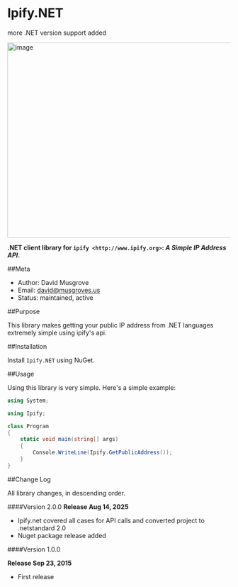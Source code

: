 # Ipify.NET

more .NET version support added

<img width="871" height="440" alt="image" src="https://github.com/user-attachments/assets/e38d2e31-4b87-4661-94ff-ce05356f5adb" />


**.NET client library for `ipify <http://www.ipify.org>`: *A Simple IP Address API*.**

##Meta

- Author: David Musgrove
- Email: david@musgroves.us
- Status: maintained, active

##Purpose

This library makes getting your public IP address from .NET languages extremely simple using ipify's api.

##Installation

Install ``Ipify.NET`` using NuGet.

##Usage

Using this library is very simple. Here's a simple example:

```cs
using System;

using Ipify;

class Program
{
    static void main(string[] args)
	{
		Console.WriteLine(Ipify.GetPublicAddress());
	}
}
```

##Change Log

All library changes, in descending order.

####Version 2.0.0
**Release Aug 14, 2025**
- Ipify.net covered all cases for API calls and converted project to .netstandard 2.0
- Nuget package release added

####Version 1.0.0

**Release Sep 23, 2015**

- First release

